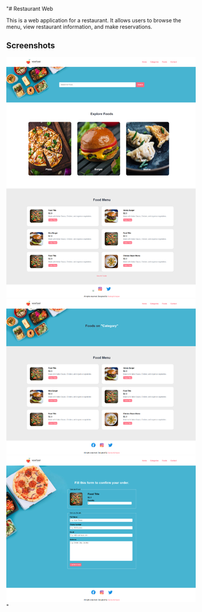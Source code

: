 "# Restaurant Web

This is a web application for a restaurant. It allows users to browse the menu, view restaurant information, and make reservations.

## Screenshots

![Screenshot 1](images/screenshot_1.png)
![Screenshot 2](images/screenshot_2.png)
![Screenshot 3](images/screenshot_3.png)
" 
